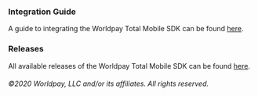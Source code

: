 ### Integration Guide

A guide to integrating the Worldpay Total Mobile SDK can be found [here](integration-guide).

### Releases

All available releases of the Worldpay Total Mobile SDK can be found [here](releases).

###### ©2020 Worldpay, LLC and/or its affiliates. All rights reserved.
